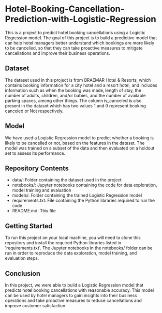 # Hotel-Booking-Cancellation-Prediction-with-Logistic-Regression
This is a project to predict hotel booking cancellations using a Logistic Regression model. The goal of this project is to build a predictive model that can help hotel managers better understand which bookings are more likely to be cancelled, so that they can take proactive measures to mitigate cancellations and improve their business operations.
## Dataset
The dataset used in this project is from BRAEMAR Hotel & Resorts, which contains booking information for a city hotel and a resort hotel, and includes information such as when the booking was made, length of stay, the number of adults, children, and/or babies, and the number of available parking spaces, among other things.
The column is_canceled is also present in the dataset which has two values 1 and 0 represent booking canceled or Not respectively.
## Model
We have used a Logistic Regression model to predict whether a booking is likely to be cancelled or not, based on the features in the dataset. The model was trained on a subset of the data and then evaluated on a holdout set to assess its performance.
## Repository Contents
- data/: Folder containing the dataset used in the project
- notebooks/: Jupyter notebooks containing the code for data exploration, model training and evaluation
- models/: Folder containing the trained Logistic Regression model
- requirements.txt: File containing the Python libraries required to run the code
- README.md: This file
## Getting Started
To run this project on your local machine, you will need to clone this repository and install the required Python libraries listed in 'requirements.txt'. The Jupyter notebooks in the notebooks/ folder can be run in order to reproduce the data exploration, model training, and evaluation steps.
## Conclusion
In this project, we were able to build a Logistic Regression model that predicts hotel booking cancellations with reasonable accuracy. This model can be used by hotel managers to gain insights into their business operations and take proactive measures to reduce cancellations and improve customer satisfaction.

